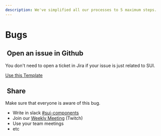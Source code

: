 ```yaml
---
description: We've simplified all our processes to 5 maximum steps.
---
```


# Bugs

## <img src="https://raw.githubusercontent.com/turolopezsanabria/design-systems-playbook/master/ASSETS/Badge-Counter-1.png" alt="" data-size="line"> Open an issue in Github

You don't need to open a ticket in Jira if your issue is just related to SUI.

[Use this Template](https://github.com/SUI-Components/sui-components/issues/new?template=report-a-bug---issue.md)


## <img src="https://raw.githubusercontent.com/turolopezsanabria/design-systems-playbook/master/ASSETS/Badge-Counter-2.png" alt="" data-size="line"> Share

Make sure that everyone is aware of this bug.

* Write in slack [#sui-components](https://adevinta.slack.com/archives/C018Q6WBJ85)
* Join our [Weekly Meeting](Weekly-streamings.md) (Twitch)
* Use your team meetings
* etc
